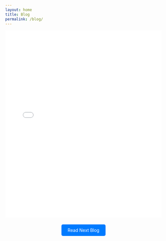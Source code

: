 ```yaml
---
layout: home
title: Blog
permalink: /blog/
---
```

<iframe src="/assets/files/newsletter1.pdf" width="100%" height="600px" style="border: none;">
  This browser does not support PDFs. Please download it here:
  <a href="assets/files/newsletter1.pdf">Download PDF</a>
</iframe>

<div style="text-align: center; margin-top: 2rem;">
  <a href="/blog2/" style="background-color: #007bff; color: white; padding: 10px 20px; text-decoration: none; border-radius: 5px;">Read Next Blog</a>
</div>
